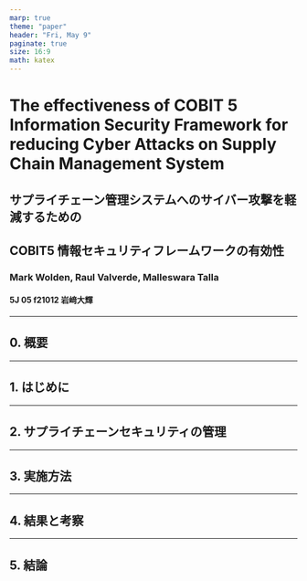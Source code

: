 ```yaml
---
marp: true
theme: "paper"
header: "Fri, May 9"
paginate: true
size: 16:9
math: katex
---
```


<!-- _class: lead -->

# The effectiveness of COBIT 5 Information Security Framework for reducing Cyber Attacks on Supply Chain Management System
## サプライチェーン管理システムへのサイバー攻撃を軽減するための
## COBIT5 情報セキュリティフレームワークの有効性
### Mark Wolden, Raul Valverde, Malleswara Talla
#### 5J 05 f21012 岩﨑大輝

---

<!-- header: "" -->

## 0. 概要

---

## 1. はじめに

---

## 2. サプライチェーンセキュリティの管理

---

## 3. 実施方法

---

## 4. 結果と考察

---

## 5. 結論

